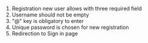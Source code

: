 1. Registration new user allows with three required field
2. Username should not be empty
3. "@" key is obligatory to enter
4. Unique password is chosen for new registration
5. Redirection to Sign in page
 
